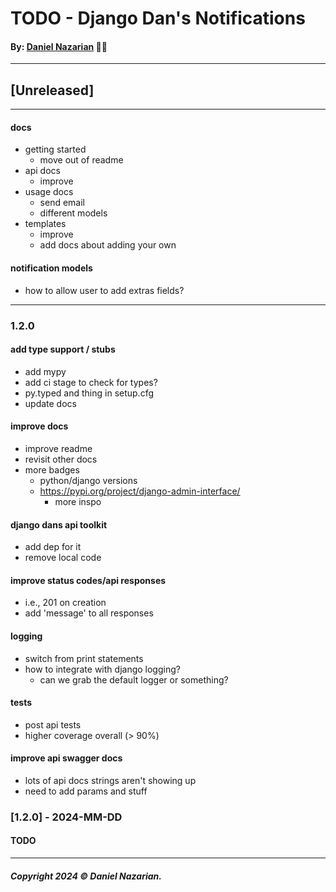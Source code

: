 # TODO - Django Dan's Notifications
#### By: [Daniel Nazarian](https://danielnazarian) 🐧👹

-------------------------------------------------------
## [Unreleased]
-----




#### docs
- getting started
    - move out of readme
- api docs
    - improve
- usage docs
    - send email
    - different models
- templates
    - improve
    - add docs about adding your own



#### notification models
- how to allow user to add extras fields?



-----

### 1.2.0


    
#### add type support / stubs
- add mypy
- add ci stage to check for types?
- py.typed and thing in setup.cfg
- update docs



#### improve docs
- improve readme
- revisit other docs
- more badges
    - python/django versions
    - https://pypi.org/project/django-admin-interface/
        - more inspo


#### django dans api toolkit
- add dep for it
- remove local code


#### improve status codes/api responses
- i.e., 201 on creation
- add 'message' to all responses



#### logging
- switch from print statements
- how to integrate with django logging?
    - can we grab the default logger or something?


#### tests
- post api tests
- higher coverage overall (> 90%)


#### improve api swagger docs
- lots of api docs strings aren't showing up
- need to add params and stuff


### [1.2.0] - 2024-MM-DD
#### TODO

-------------------------------------------------------

##### Copyright 2024 © Daniel Nazarian.
